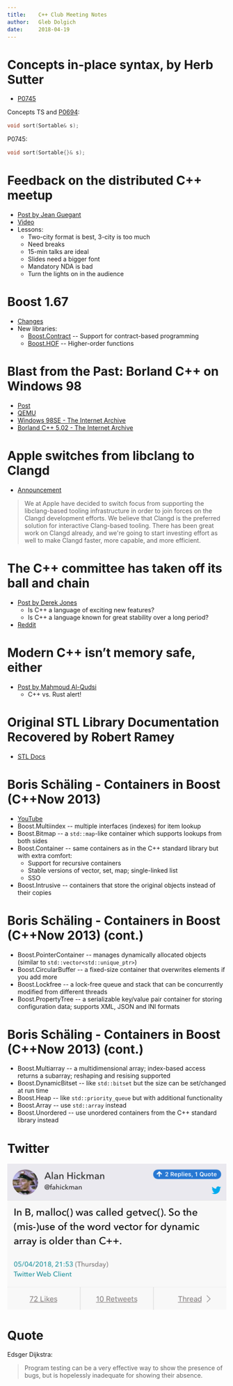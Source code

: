 ```yaml
---
title:    C++ Club Meeting Notes
author:   Gleb Dolgich
date:     2018-04-19
---
```


# Concepts in-place syntax, by Herb Sutter

* [P0745](http://www.open-std.org/jtc1/sc22/wg21/docs/papers/2018/p0745r0.pdf)

Concepts TS and [P0694](https://wg21.link/p0694):

```cpp
void sort(Sortable& s);
```

P0745:

```cpp
void sort(Sortable{}& s);
```

# Feedback on the distributed C++ meetup

* [Post by Jean Guegant](http://jguegant.github.io/blogs/tech/distributed-c++-meetup-0x02.html)
* [Video](https://www.youtube.com/watch?v=31mQmUryw50)
* Lessons:
    * Two-city format is best, 3-city is too much
    * Need breaks
    * 15-min talks are ideal
    * Slides need a bigger font
    * Mandatory NDA is bad
    * Turn the lights on in the audience

# Boost 1.67

* [Changes](https://www.boost.org/users/history/version_1_67_0.html)
* New libraries:
    * [Boost.Contract](https://www.boost.org/doc/libs/1_67_0/libs/contract/doc/html/index.html) -- Support for contract-based programming
    * [Boost.HOF](https://www.boost.org/libs/hof/) -- Higher-order functions

# Blast from the Past: Borland C++ on Windows 98

* [Post](http://nullprogram.com/blog/2018/04/13/)
* [QEMU](https://www.qemu.org/)
* [Windows 98SE - The Internet Archive](https://archive.org/details/win98se_201607)
* [Borland C++ 5.02 - The Internet Archive](https://archive.org/details/BorlandC5.02)

# Apple switches from libclang to Clangd

* [Announcement](http://lists.llvm.org/pipermail/cfe-dev/2018-April/057668.html)

> We at Apple have decided to switch focus from supporting the libclang-based
tooling infrastructure in order to join forces on the Clangd development
efforts. We believe that Clangd is the preferred solution for interactive
Clang-based tooling. There has been great work on Clangd already, and we're
going to start investing effort as well to make Clangd faster, more
capable, and more efficient.

# The C++ committee has taken off its ball and chain

* [Post by Derek Jones](http://shape-of-code.coding-guidelines.com/2018/04/14/the-c-committee-has-taken-off-its-ball-and-chain/)
    * Is C++ a language of exciting new features?
    * Is C++ a language known for great stability over a long period?
* [Reddit](https://www.reddit.com/r/cpp/comments/8d0fkt/the_c_committee_has_taken_off_its_ball_and_chain/)

# Modern C++ isn’t memory safe, either

* [Post by Mahmoud Al-Qudsi](https://neosmart.net/blog/2018/modern-c-isnt-memory-safe/)
    * C++ vs. Rust alert!

# Original STL Library Documentation Recovered by Robert Ramey

* [STL Docs](http://www.rrsd.com/software_development/stl/index.htm)

# Boris Schäling - Containers in Boost (C++Now 2013)

* [YouTube](https://www.youtube.com/watch?v=FM-fUjhoCp0)
* Boost.Multiindex -- multiple interfaces (indexes) for item lookup
* Boost.Bitmap -- a `std::map`-like container which supports lookups from both sides
* Boost.Container -- same containers as in the C++ standard library but with extra comfort:
    * Support for recursive containers
    * Stable versions of vector, set, map; single-linked list
    * SSO
* Boost.Intrusive -- containers that store the original objects instead of their copies

# Boris Schäling - Containers in Boost (C++Now 2013) (cont.)

* Boost.PointerContainer -- manages dynamically allocated objects (similar to `std::vector<std::unique_ptr>`)
* Boost.CircularBuffer -- a fixed-size container that overwrites elements if you add more
* Boost.Lockfree -- a lock-free queue and stack that can be concurrently modified from different threads
* Boost.PropertyTree -- a serializable key/value pair container for storing configuration data; supports XML, JSON and INI formats

# Boris Schäling - Containers in Boost (C++Now 2013) (cont.)

* Boost.Multiarray -- a multidimensional array; index-based access returns a subarray; reshaping and resising supported
* Boost.DynamicBitset -- like `std::bitset` but the size can be set/changed at run time
* Boost.Heap -- like `std::priority_queue` but with additional functionality
* Boost.Array -- use `std::array` instead
* Boost.Unordered -- use unordered containers from the C++ standard library instead

# Twitter

![](img/getvec.png)

# Quote

Edsger Dijkstra:

> Program testing can be a very effective way to show the presence of bugs, but is hopelessly inadequate for showing their absence.

